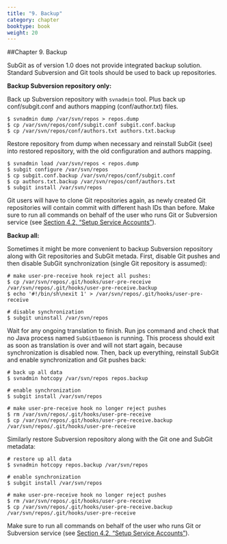 ```yaml
---
title: "9. Backup"
category: chapter
booktype: book
weight: 20
---
```

##Chapter 9. Backup

SubGit as of version 1.0 does not provide integrated backup solution. Standard Subversion and Git tools should be used to back up repositories.

**Backup Subversion repository only:**

Back up Subversion repository with `svnadmin` tool. Plus back up conf/subgit.conf and authors mapping (conf/author.txt) files.

    $ svnadmin dump /var/svn/repos > repos.dump
    $ cp /var/svn/repos/conf/subgit.conf subgit.conf.backup
    $ cp /var/svn/repos/conf/authors.txt authors.txt.backup

Restore repository from dump when necessary and reinstall SubGit (see) into restored repository, with the old configuration and authors mapping.

    $ svnadmin load /var/svn/repos < repos.dump
    $ subgit configure /var/svn/repos
    $ cp subgit.conf.backup /var/svn/repos/conf/subgit.conf
    $ cp authors.txt.backup /var/svn/repos/conf/authors.txt
    $ subgit install /var/svn/repos

Git users will have to clone Git repositories again, as newly created Git repositories will contain commit with different hash IDs than before. Make sure to run all commands on behalf of the user who runs Git or Subversion service (see [Section 4.2, “Setup Service Accounts”](#9)).

**Backup all:**

Sometimes it might be more convenient to backup Subversion repository along with Git repositories and SubGit metada. First, disable Git pushes and then disable SubGit synchronization (single Git repository is assumed):

    # make user-pre-receive hook reject all pushes:
    $ cp /var/svn/repos/.git/hooks/user-pre-receive /var/svn/repos/.git/hooks/user-pre-receive.backup
    $ echo '#!/bin/sh\nexit 1' > /var/svn/repos/.git/hooks/user-pre-receive

    # disable synchronization
    $ subgit uninstall /var/svn/repos

Wait for any ongoing translation to finish. Run jps command and check that no Java process named `SubGitDaemon` is running. This process should exit as soon as translation is over and will not start again, because synchronization is disabled now. Then, back up everything, reinstall SubGit and enable synchronization and Git pushes back:

    # back up all data
    $ svnadmin hotcopy /var/svn/repos repos.backup

    # enable synchronization
    $ subgit install /var/svn/repos

    # make user-pre-receive hook no longer reject pushes
    $ rm /var/svn/repos/.git/hooks/user-pre-receive
    $ cp /var/svn/repos/.git/hooks/user-pre-receive.backup /var/svn/repos/.git/hooks/user-pre-receive

Similarly restore Subversion repository along with the Git one and SubGit metadata:

    # restore up all data
    $ svnadmin hotcopy repos.backup /var/svn/repos

    # enable synchronization
    $ subgit install /var/svn/repos

    # make user-pre-receive hook no longer reject pushes
    $ rm /var/svn/repos/.git/hooks/user-pre-receive
    $ cp /var/svn/repos/.git/hooks/user-pre-receive.backup /var/svn/repos/.git/hooks/user-pre-receive

Make sure to run all commands on behalf of the user who runs Git or Subversion service (see [Section 4.2, “Setup Service Accounts”](#9)).

[](#up)